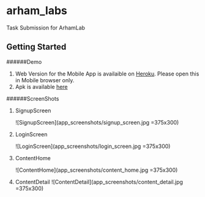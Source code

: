 # arham_labs

Task Submission for ArhamLab

## Getting Started
######Demo

1. Web Version for the Mobile App is availaible on [Heroku](https://content-task.herokuapp.com/). Please open this in Mobile browser only.
2. Apk is available [here](https://drive.google.com/drive/folders/1qH__8RDyvQFLuGdGelKKtLYt3eb0oLkU?usp=sharing)

######ScreenShots
1. SignupScreen
   
   ![SignupScreen](app_screenshots/signup_screen.jpg =375x300)
2. LoginScreen
   
    ![LoginScreen](app_screenshots/login_screen.jpg  =375x300)
3. ContentHome
   
    ![ContentHome](app_screenshots/content_home.jpg =375x300)
   
4. ContentDetail
    ![ContentDetail](app_screenshots/content_detail.jpg =375x300)

